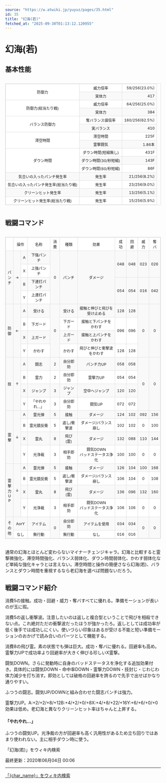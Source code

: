 ```yaml
---
source: "https://w.atwiki.jp/yuyuz/pages/35.html"
id: 35
title: "幻海(若)"
fetched_at: "2025-09-30T01:13:12.120955"
---
```


# 幻海(若)

## 基本性能

<div class="character-table">

<table>
<tr> <!--0-0--><td rowspan="2">防御力</td>
<!--0-1--><td>威力倍率</td>
<!--0-2--><td style="text-align:right;">59/256(23.0%)</td></tr>
<tr>
<!--1-1--><td>実体力</td>
<!--1-2--><td style="text-align:right;">417</td></tr>
<tr> <!--2-0--><td rowspan="2">防御力(総当たり戦)</td>
<!--2-1--><td>威力倍率</td>
<!--2-2--><td style="text-align:right;">64/256(25.0%)</td></tr>
<tr>
<!--3-1--><td>実体力</td>
<!--3-2--><td style="text-align:right;">384</td></tr>
<tr> <!--4-0--><td rowspan="2">バランス防御力</td>
<!--4-1--><td>奪バランス値倍率</td>
<!--4-2--><td style="text-align:right;">160/256(62.5%)</td></tr>
<tr>
<!--5-1--><td>実バランス</td>
<!--5-2--><td style="text-align:right;">410</td></tr>
<tr> <!--6-0--><td rowspan="2">滞空時間</td>
<!--6-1--><td>滞空時間</td>
<!--6-2--><td style="text-align:right;">225F</td></tr>
<tr>
<!--7-1--><td>霊撃闘気</td>
<!--7-2--><td style="text-align:right;">1.86本</td></tr>
<tr> <!--8-0--><td rowspan="3">ダウン時間</td>
<!--8-1--><td>ダウン時間(短縮無し)</td>
<!--8-2--><td style="text-align:right;">431F</td></tr>
<tr>
<!--9-1--><td>ダウン時間(30/秒短縮)</td>
<!--9-2--><td style="text-align:right;">143F</td></tr>
<tr>
<!--10-1--><td>ダウン時間(60/秒短縮)</td>
<!--10-2--><td style="text-align:right;">86F</td></tr>
<tr> <!--11-0--><td>気合いの入ったパンチ発生率</td>
<!--11-1--><td>発生率</td>
<!--11-2--><td style="text-align:right;">21/256(8.2%)</td></tr>
<tr> <!--12-0--><td>気合いの入ったパンチ発生率(総当たり戦)</td>
<!--12-1--><td>発生率</td>
<!--12-2--><td style="text-align:right;">23/256(9.0%)</td></tr>
<tr> <!--13-0--><td>クリーンヒット発生率</td>
<!--13-1--><td>発生率</td>
<!--13-2--><td style="text-align:right;">13/256(5.1%)</td></tr>
<tr> <!--14-0--><td>クリーンヒット発生率(総当たり戦)</td>
<!--14-1--><td>発生率</td>
<!--14-2--><td style="text-align:right;">15/256(5.9%)</td></tr>
</table>

</div>

## 戦闘コマンド

<div class="character-table">

<table>
<tr> <!--0-0--><td></td>
<!--0-1-->
<!--0-2--><td colspan="2" style="text-align:center;">操作</td>
<!--0-3--><td style="text-align:center;">名称</td>
<!--0-4--><td style="text-align:center;">消費</td>
<!--0-5--><td style="text-align:center;">種類</td>
<!--0-6--><td style="text-align:center;">効果</td>
<!--0-7--><td style="text-align:center;">成功</td>
<!--0-8--><td style="text-align:center;">回避</td>
<!--0-9--><td style="text-align:center;">威力</td>
<!--0-10--><td style="text-align:center;">奪バ</td></tr>
<tr> <!--1-0--><td rowspan="4" style="text-align:center;">パ<br/>ン<br/>チ</td>
<!--1-1--><td rowspan="4" style="text-align:center;">→</td>
<!--1-2--><td style="text-align:center;">A</td>
<!--1-3--><td style="text-align:center;">下強パンチ</td>
<!--1-4--><td rowspan="4" style="text-align:center;">0</td>
<!--1-5--><td rowspan="4" style="text-align:center;">パンチ</td>
<!--1-6--><td rowspan="4" style="text-align:center;">ダメージ</td>
<!--1-7--><td rowspan="2" style="text-align:center;">048</td>
<!--1-8--><td rowspan="2" style="text-align:center;">048</td>
<!--1-9--><td rowspan="2" style="text-align:center;">023</td>
<!--1-10--><td rowspan="2" style="text-align:center;">026</td></tr>
<tr>
<!--2-2--><td style="text-align:center;">X</td>
<!--2-3--><td style="text-align:center;">上強パンチ</td>
</tr>
<tr>
<!--3-2--><td style="text-align:center;">B</td>
<!--3-3--><td style="text-align:center;">下連打パンチ</td>
<!--3-7--><td rowspan="2" style="text-align:center;">054</td>
<!--3-8--><td rowspan="2" style="text-align:center;">054</td>
<!--3-9--><td rowspan="2" style="text-align:center;">016</td>
<!--3-10--><td rowspan="2" style="text-align:center;">042</td></tr>
<tr>
<!--4-2--><td style="text-align:center;">Y</td>
<!--4-3--><td style="text-align:center;">上連打パンチ</td>
</tr>
<tr> <!--5-0--><td rowspan="4" style="text-align:center;">防<br/>御</td>
<!--5-1--><td rowspan="4" style="text-align:center;">←</td>
<!--5-2--><td style="text-align:center;">A</td>
<!--5-3--><td style="text-align:center;">受ける</td>
<!--5-4--><td rowspan="4" style="text-align:center;">0</td>
<!--5-5--><td style="text-align:center;">受ける</td>
<!--5-6--><td style="text-align:center;">接触と伸びと飛びを受け止める</td>
<!--5-7--><td style="text-align:center;">128</td>
<!--5-8--><td style="text-align:center;">128</td>
<!--5-9--><td rowspan="4" style="text-align:center;">0</td>
<!--5-10--><td rowspan="4" style="text-align:center;">0</td></tr>
<tr>
<!--6-2--><td style="text-align:center;">B</td>
<!--6-3--><td style="text-align:center;">下ガード</td>
<!--6-5--><td style="text-align:center;">下ガード</td>
<!--6-6--><td style="text-align:center;">接触と下パンチをかわす</td>
<!--6-7--><td rowspan="2" style="text-align:center;">096</td>
<!--6-8--><td rowspan="2" style="text-align:center;">096</td>
</tr>
<tr>
<!--7-2--><td style="text-align:center;">X</td>
<!--7-3--><td style="text-align:center;">上ガード</td>
<!--7-5--><td style="text-align:center;">上ガード</td>
<!--7-6--><td style="text-align:center;">接触と上パンチをかわす</td>
</tr>
<tr>
<!--8-2--><td style="text-align:center;">Y</td>
<!--8-3--><td style="text-align:center;">かわす</td>
<!--8-5--><td style="text-align:center;">かわす</td>
<!--8-6--><td style="text-align:center;">飛びと伸びと衝撃波をかわす</td>
<!--8-7--><td style="text-align:center;">128</td>
<!--8-8--><td style="text-align:center;">128</td>
</tr>
<tr> <!--9-0--><td rowspan="4" style="text-align:center;">技</td>
<!--9-1--><td rowspan="4" style="text-align:center;">↑</td>
<!--9-2--><td style="text-align:center;">A</td>
<!--9-3--><td style="text-align:center;">闘志</td>
<!--9-4--><td style="text-align:center;">2</td>
<!--9-5--><td style="text-align:center;">自分即効</td>
<!--9-6--><td style="text-align:center;">パンチ力UP</td>
<!--9-7--><td style="text-align:center;">058</td>
<!--9-8--><td style="text-align:center;">058</td>
<!--9-9--><td rowspan="4" style="text-align:center;">0</td>
<!--9-10--><td rowspan="4" style="text-align:center;">0</td></tr>
<tr>
<!--10-2--><td style="text-align:center;">B</td>
<!--10-3--><td style="text-align:center;">霊力</td>
<!--10-4--><td style="text-align:center;">2</td>
<!--10-5--><td style="text-align:center;">自分即効</td>
<!--10-6--><td style="text-align:center;">霊撃力UP</td>
<!--10-7--><td style="text-align:center;">054</td>
<!--10-8--><td style="text-align:center;">054</td>
</tr>
<tr>
<!--11-2--><td style="text-align:center;">X</td>
<!--11-3--><td style="text-align:center;">ジャンプ</td>
<!--11-4--><td style="text-align:center;">3</td>
<!--11-5--><td style="text-align:center;">ジャンプ</td>
<!--11-6--><td style="text-align:center;">空中へジャンプ</td>
<!--11-7--><td style="text-align:center;">120</td>
<!--11-8--><td style="text-align:center;">120</td>
</tr>
<tr>
<!--12-2--><td style="text-align:center;">Y</td>
<!--12-3--><td style="text-align:center;">「やれやれ…」</td>
<!--12-4--><td style="text-align:center;">3</td>
<!--12-5--><td style="text-align:center;">自分即効</td>
<!--12-6--><td style="text-align:center;">闘気UP</td>
<!--12-7--><td style="text-align:center;">072</td>
<!--12-8--><td style="text-align:center;">072</td>
</tr>
<tr> <!--13-0--><td rowspan="4" style="text-align:center;">霊<br/>撃</td>
<!--13-1--><td rowspan="4" style="text-align:center;">↓</td>
<!--13-2--><td style="text-align:center;">A</td>
<!--13-3--><td style="text-align:center;">霊光弾</td>
<!--13-4--><td style="text-align:center;">5</td>
<!--13-5--><td style="text-align:center;">接触</td>
<!--13-6--><td style="text-align:center;">ダメージ</td>
<!--13-7--><td style="text-align:center;">124</td>
<!--13-8--><td style="text-align:center;">102</td>
<!--13-9--><td style="text-align:center;">092</td>
<!--13-10--><td style="text-align:center;">156</td></tr>
<tr>
<!--14-2--><td style="text-align:center;">B</td>
<!--14-3--><td style="text-align:center;">霊光鏡反衝</td>
<!--14-4--><td style="text-align:center;">5</td>
<!--14-5--><td style="text-align:center;">返し/衝撃波</td>
<!--14-6--><td style="text-align:center;">ダメージ/バランス崩し</td>
<!--14-7--><td style="text-align:center;">102</td>
<!--14-8--><td style="text-align:center;">102</td>
<!--14-9--><td style="text-align:center;">0</td>
<!--14-10--><td style="text-align:center;">100</td></tr>
<tr>
<!--15-2--><td style="text-align:center;">X</td>
<!--15-3--><td style="text-align:center;">霊丸</td>
<!--15-4--><td style="text-align:center;">8</td>
<!--15-5--><td style="text-align:center;">飛び(霊)</td>
<!--15-6--><td style="text-align:center;">ダメージ</td>
<!--15-7--><td style="text-align:center;">132</td>
<!--15-8--><td style="text-align:center;">088</td>
<!--15-9--><td style="text-align:center;">110</td>
<!--15-10--><td style="text-align:center;">144</td></tr>
<tr>
<!--16-2--><td style="text-align:center;">Y</td>
<!--16-3--><td style="text-align:center;">光浄裁</td>
<!--16-4--><td style="text-align:center;">3</td>
<!--16-5--><td style="text-align:center;">相手即効</td>
<!--16-6--><td style="text-align:center;">闘気DOWN<br/>バッドステータス浄化</td>
<!--16-7--><td style="text-align:center;">100</td>
<!--16-8--><td style="text-align:center;">100</td>
<!--16-9--><td style="text-align:center;">0</td>
<!--16-10--><td style="text-align:center;">0</td></tr>
<tr> <!--17-0--><td rowspan="4" style="text-align:center;">霊<br/>撃<br/>力<br/>U<br/>P</td>
<!--17-1--><td rowspan="4" style="text-align:center;">↓</td>
<!--17-2--><td style="text-align:center;">A</td>
<!--17-3--><td style="text-align:center;">霊光弾</td>
<!--17-4--><td style="text-align:center;">5</td>
<!--17-5--><td style="text-align:center;">接触</td>
<!--17-6--><td style="text-align:center;">ダメージ</td>
<!--17-7--><td style="text-align:center;">126</td>
<!--17-8--><td style="text-align:center;">104</td>
<!--17-9--><td style="text-align:center;">100</td>
<!--17-10--><td style="text-align:center;">168</td></tr>
<tr>
<!--18-2--><td style="text-align:center;">B</td>
<!--18-3--><td style="text-align:center;">霊光鏡反衝</td>
<!--18-4--><td style="text-align:center;">5</td>
<!--18-5--><td style="text-align:center;">返し/衝撃波</td>
<!--18-6--><td style="text-align:center;">ダメージ/バランス崩し</td>
<!--18-7--><td style="text-align:center;">106</td>
<!--18-8--><td style="text-align:center;">104</td>
<!--18-9--><td style="text-align:center;">0</td>
<!--18-10--><td style="text-align:center;">108</td></tr>
<tr>
<!--19-2--><td style="text-align:center;">X</td>
<!--19-3--><td style="text-align:center;">霊丸</td>
<!--19-4--><td style="text-align:center;">8</td>
<!--19-5--><td style="text-align:center;">飛び(霊)</td>
<!--19-6--><td style="text-align:center;">ダメージ</td>
<!--19-7--><td style="text-align:center;">136</td>
<!--19-8--><td style="text-align:center;">096</td>
<!--19-9--><td style="text-align:center;">132</td>
<!--19-10--><td style="text-align:center;">160</td></tr>
<tr>
<!--20-2--><td style="text-align:center;">Y</td>
<!--20-3--><td style="text-align:center;">光浄裁</td>
<!--20-4--><td style="text-align:center;">3</td>
<!--20-5--><td style="text-align:center;">相手即効</td>
<!--20-6--><td style="text-align:center;">闘気DOWN<br/>バッドステータス浄化</td>
<!--20-7--><td style="text-align:center;">106</td>
<!--20-8--><td style="text-align:center;">106</td>
<!--20-9--><td style="text-align:center;">0</td>
<!--20-10--><td style="text-align:center;">0</td></tr>
<tr> <!--21-0--><td rowspan="2" style="text-align:center;">そ<br/>の<br/>他</td>
<!--21-1-->
<!--21-2--><td colspan="2" style="text-align:center;">AorY</td>
<!--21-3--><td style="text-align:center;">アイテム</td>
<!--21-4--><td rowspan="2" style="text-align:center;">0</td>
<!--21-5--><td style="text-align:center;">自分即効</td>
<!--21-6--><td style="text-align:center;">アイテムを使用</td>
<!--21-7--><td style="text-align:center;">034</td>
<!--21-8--><td style="text-align:center;">034</td>
<!--21-9--><td rowspan="2" style="text-align:center;">0</td>
<!--21-10--><td rowspan="2" style="text-align:center;">0</td></tr>
<tr>
<!--22-1-->
<!--22-2--><td colspan="2" style="text-align:center;">なし</td>
<!--22-3--><td style="text-align:center;">無行動</td>
<!--22-5--><td style="text-align:center;">無行動</td>
<!--22-6--><td style="text-align:center;">なし</td>
<!--22-7--><td style="text-align:center;">016</td>
<!--22-8--><td style="text-align:center;">016</td>
</tr>
</table>

</div>

通常の幻海とほとんど変わらないマイナーチェンジキャラ。幻海と比較すると霊撃微強化、滞空時間強化、バランス弱体化、ダウン時間弱体化、かわす弱体化など単純な強化キャラとは言えない。滞空時間と操作の簡便さなら幻海(若)、バランスとダウン時間を重視するなら老幻海を選べば問題ないだろう。

## 戦闘コマンド紹介

消費5の接触。成功・回避・威力・奪バすべてに優れる。準備モーションが長いのが玉に瑕。

消費5の返し衝撃波。注意したいのは返しと複合型ということで飛びを相殺できない点。これ絶対ただの衝撃波だったほうが強かったろ。返しとしては成功率が低く後手では成功しにくい。使いづらい印象はあるが受ける不能と短い準備モーションのおかげで読み合いのパーツとして機能する。

消費8の飛び霊。素の状態でも弾は巨大。成功・奪バに優れる。回避率も高め。霊撃力UPで成功率より回避率が大きく伸びる珍しいX霊撃。

闘気DOWN。さらに発動時に自身のバッドステータスを浄化する追加効果付き。具体的には闘気DOWN・命中率DOWN・霊撃力DOWN・技封じ・じわじわ体力減少を打ち消す。即効としては破格の回避率を誇るので先手で出せばかなり通りやすい。

ふつうの闘志。闘気UP/DOWNと組み合わせた闘志パンチは強力。

霊撃力UP。A:+2/+2/+8/+12B:+4/+2/+0/+8X:+4/+8/+22/+16Y:+6/+6/+0/+0効果は低め。老幻海と異なりクリーンヒット率はちゃんと上昇する。

#### 「やれやれ…」

ふつうの闘気UP。光浄裁の方が回避率も高く汎用性があるため立ち回りではあまり使われない。主に相手ダウン時に使う。

「幻海(若)」をウィキ内検索

最終更新：2020年06月04日 00:06

<style>
.character-table {
    overflow-x: auto;
    margin: 20px 0;
}

.character-table table {
    border-collapse: collapse;
    width: 100%;
    font-size: 12px;
    border: 1px solid #ddd;
}

.character-table td, .character-table th {
    border: 1px solid #ddd;
    padding: 4px 6px;
    text-align: center;
}

.character-table tr:nth-child(even) {
    background-color: #f9f9f9;
}

.character-table tr:nth-child(odd) {
    background-color: #ffffff;
}
</style>

---

[「{char_name}」をウィキ内検索](https://w.atwiki.jp//w.atwiki.jp/yuyuz/search?andor=and&keyword={char_name})
